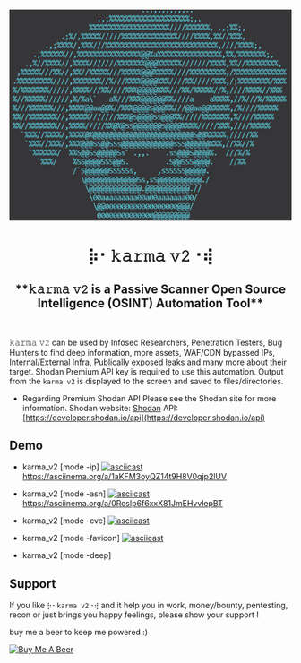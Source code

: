 <h1 align="center">
  <img src="img/karma_v2_logo.png" alt="axio m" width="530px"></a>
  <br>
</h1>
<h1 align="center">
⡷⠂𝚔𝚊𝚛𝚖𝚊 𝚟𝟸⠐⢾
</h1>

<h2 align="center">
  **𝚔𝚊𝚛𝚖𝚊 𝚟𝟸 is a Passive Scanner Open Source Intelligence (OSINT) Automation Tool**
</h2>
</br>


𝚔𝚊𝚛𝚖𝚊 𝚟𝟸 can be used by Infosec Researchers, Penetration Testers, Bug Hunters to find deep information, more assets, WAF/CDN bypassed IPs, Internal/External Infra, Publically exposed leaks and many more about their target. Shodan Premium API key is required to use this automation. Output from the `𝚔𝚊𝚛𝚖𝚊 𝚟𝟸` is displayed to the screen and saved to files/directories.

- Regarding Premium Shodan API
Please see the Shodan site for more information. Shodan website: [Shodan](https://www.shodan.io) API: [https://developer.shodan.io/api](https://developer.shodan.io/api)

## Demo

- karma_v2 [mode -ip]
[![asciicast](https://asciinema.org/a/1aKFM3oyQZ14t9H8V0qjp2lUV.svg)](https://asciinema.org/a/1aKFM3oyQZ14t9H8V0qjp2lUV)
https://asciinema.org/a/1aKFM3oyQZ14t9H8V0qjp2lUV

- karma_v2 [mode -asn]
[![asciicast](https://asciinema.org/a/0RcsIp6f6xxX81JmEHvvlepBT.svg)](https://asciinema.org/a/0RcsIp6f6xxX81JmEHvvlepBT)
https://asciinema.org/a/0RcsIp6f6xxX81JmEHvvlepBT

- karma_v2 [mode -cve]
[![asciicast](https://asciinema.org/a/4Ri9FW97qnVV37v3Mb2mNTKz8.svg)](https://asciinema.org/a/4Ri9FW97qnVV37v3Mb2mNTKz8)

- karma_v2 [mode -favicon]
[![asciicast](https://asciinema.org/a/6bnPXhwacmCOanRRsdNIA1rs4.svg)](https://asciinema.org/a/6bnPXhwacmCOanRRsdNIA1rs4)

- karma_v2 [mode -deep]

## Support
If you like `⡷⠂𝚔𝚊𝚛𝚖𝚊 𝚟𝟸⠐⢾` and it help you in work, money/bounty, pentesting, recon or just brings you happy feelings, please show your support ! 

buy me a beer to keep me powered :)

<a href="https://www.buymeacoffee.com/me_dheeraj" target="_blank"><img src="https://img.buymeacoffee.com/button-api/?text=Buy me a beer&emoji=🍺&slug=medheeraj&button_colour=FFDD00&font_colour=000000&font_family=Cookie&outline_colour=000000&coffee_colour=ffffff" alt="Buy Me A Beer"></a>
